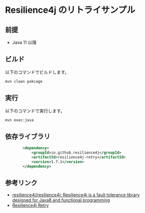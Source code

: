 # Resilience4j のリトライサンプル

## 前提

- Java 11 以降

## ビルド

以下のコマンドでビルドします。

```sh
mvn clean pakcage
```

## 実行

以下のコマンドで実行します。

```sh
mvn exec:java 
```

## 依存ライブラリ

```xml
        <dependency>
            <groupId>io.github.resilience4j</groupId>
            <artifactId>resilience4j-retry</artifactId>
            <version>1.7.1</version>
        </dependency>
```


## 参考リンク

* [resilience4j/resilience4j: Resilience4j is a fault tolerance library designed for Java8 and functional programming](https://github.com/resilience4j/resilience4j)
* [Resilience4j Retry](https://resilience4j.readme.io/docs/retry)